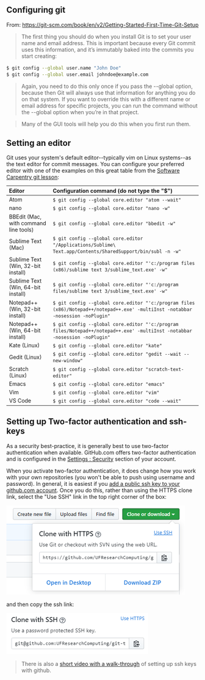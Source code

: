 
## Configuring git

From: <https://git-scm.com/book/en/v2/Getting-Started-First-Time-Git-Setup>

> The first thing you should do when you install Git is to set your user name and email address. This is important because every Git commit uses this information, and it’s immutably baked into the commits you start creating:

```bash
$ git config --global user.name "John Doe"
$ git config --global user.email johndoe@example.com
```

 > Again, you need to do this only once if you pass the --global option, because then Git will always use that information for anything you do on that system. If you want to override this with a different name or email address for specific projects, you can run the command without the --global option when you’re in that project.

> Many of the GUI tools will help you do this when you first run them.

## Setting an editor

Git uses your system's default editor--typically vim on Linux systems--as the text editor for commit messages. You can configure your preferred editor with one of the examples on this great table from the [Software Carpentry git lesson](http://swcarpentry.github.io/git-novice/02-setup/index.html):

| Editor             | Configuration command (do not type the "$")                           |
|:-------------------|:-------------------------------------------------|
| Atom | `$ git config --global core.editor "atom --wait"`|
| nano               | `$ git config --global core.editor "nano -w"`    |
| BBEdit (Mac, with command line tools) | `$ git config --global core.editor "bbedit -w"`    |
| Sublime Text (Mac) | `$ git config --global core.editor "/Applications/Sublime\ Text.app/Contents/SharedSupport/bin/subl -n -w"` |
| Sublime Text (Win, 32-bit install) | `$ git config --global core.editor "'c:/program files (x86)/sublime text 3/sublime_text.exe' -w"` |
| Sublime Text (Win, 64-bit install) | `$ git config --global core.editor "'c:/program files/sublime text 3/sublime_text.exe' -w"` |
| Notepad++ (Win, 32-bit install)    | `$ git config --global core.editor "'c:/program files (x86)/Notepad++/notepad++.exe' -multiInst -notabbar -nosession -noPlugin"`|
| Notepad++ (Win, 64-bit install)    | `$ git config --global core.editor "'c:/program files/Notepad++/notepad++.exe' -multiInst -notabbar -nosession -noPlugin"`|
| Kate (Linux)       | `$ git config --global core.editor "kate"`       |
| Gedit (Linux)      | `$ git config --global core.editor "gedit --wait --new-window"`   |
| Scratch (Linux)       | `$ git config --global core.editor "scratch-text-editor"`  |
| Emacs              | `$ git config --global core.editor "emacs"`   |
| Vim                | `$ git config --global core.editor "vim"`   |
| VS Code                | `$ git config --global core.editor "code --wait"`   |

## Setting up Two-factor authentication and ssh-keys

As a security best-practice, it is generally best to use two-factor authentication when available. GitHub.com offers two-factor authentication and is configured in the [Settings : Security](https://github.com/settings/security) section of your account.

When you activate two-factor authentication, it does change how you work with your own repositories (you won't be able to push using username and password). In general, it is easiest if you [add a public ssh key to your github.com account](https://help.github.com/en/github/authenticating-to-github/adding-a-new-ssh-key-to-your-github-account). Once you do this, rather than using the HTTPS clone link, select the "Use SSH" link in the top right corner of the box:

![Screenshot of Clone or download drop down showing Use SSH link](images/git_clone_ssh.png)

and then copy the ssh link:

![Screenshot of Clone or download drop down showing the ssh link](images/git_clone_ssh2.png)

> There is also a [short video with a walk-through](https://web.microsoftstream.com/video/b0e02a2d-f108-44ff-aea2-276d98a8b524) of setting up ssh keys with github.
